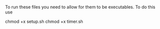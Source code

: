 To run these files you need to allow for them to be executables.
To do this use 

chmod +x setup.sh
chmod +x timer.sh
